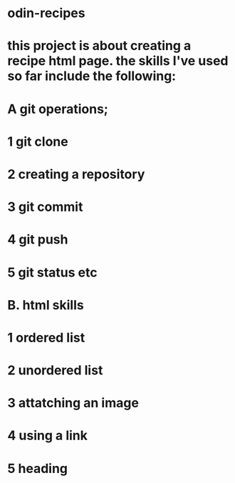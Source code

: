 # odin-recipes
# this project is about creating a recipe html page. the skills I've used so far include the following:
# A git operations;
# 1 git clone
# 2 creating a repository
# 3 git commit
# 4 git push
# 5 git status etc
# B. html skills
# 1 ordered list
# 2 unordered list
# 3 attatching an image
# 4 using a link
# 5 heading
